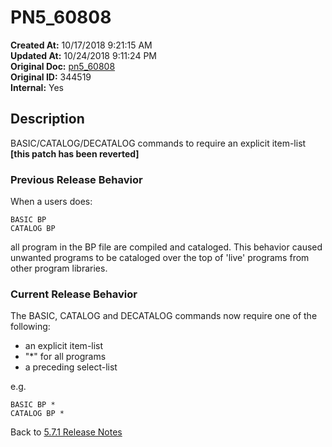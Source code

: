 # PN5_60808

**Created At:** 10/17/2018 9:21:15 AM  
**Updated At:** 10/24/2018 9:11:24 PM  
**Original Doc:** [pn5_60808](https://docs.jbase.com/48420-5-7-1-release-notes/pn5_60808)  
**Original ID:** 344519  
**Internal:** Yes  

## Description

BASIC/CATALOG/DECATALOG commands to require an explicit item-list **[this patch has been reverted]**

### Previous Release Behavior

When a users does:

```
BASIC BP
CATALOG BP
```

all program in the BP file are compiled and cataloged. This behavior caused unwanted programs to be cataloged over the top of 'live' programs from other program libraries.

### Current Release Behavior

The BASIC, CATALOG and DECATALOG commands now require one of the following:

- an explicit item-list
- "\*" for all programs
- a preceding select-list

e.g.

```
BASIC BP *
CATALOG BP *
```

Back to [5.7.1 Release Notes](./../README.md)
